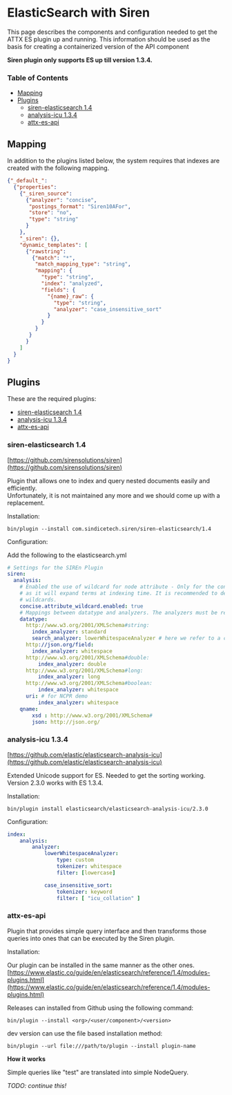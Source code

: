 # ElasticSearch with Siren

This page describes the components and configuration needed to get the ATTX ES plugin up and running. This information should be used as the basis for creating a containerized version of the API component

**Siren plugin only supports ES up till version 1.3.4.**

### Table of Contents

* [Mapping](#mapping)
* [Plugins](#plugins)
  * [siren-elasticsearch 1.4](#siren-elasticsearch-14)
  * [analysis-icu 1.3.4](#analysis-icu-134)
  * [attx-es-api](#attx-es-api)

## Mapping

In addition to the plugins listed below, the system requires that indexes are created with the following mapping.

```json
{"_default_":
  {"properties":
    {"_siren_source":
      {"analyzer": "concise",
       "postings_format": "Siren10AFor",
       "store": "no",
       "type": "string"
      }
    },
    "_siren": {},
    "dynamic_templates": [
      {"rawstring":
        {"match": "*",
         "match_mapping_type": "string",
         "mapping": {
           "type": "string",
           "index": "analyzed",
           "fields": {
             "{name}_raw": {
               "type": "string",
               "analyzer": "case_insensitive_sort"
             }
           }
         }
       }
      }
    ]
  }
}
```

## Plugins

These are the required plugins:

* [siren-elasticsearch 1.4](#siren-elasticsearch-14)
* [analysis-icu 1.3.4](#analysis-icu-134)
* [attx-es-api](#attx-es-api)

### siren-elasticsearch 1.4

[https://github.com/sirensolutions/siren](https://github.com/sirensolutions/siren)

Plugin that allows one to index and query nested documents easily and efficiently.  
Unfortunately, it is not maintained any more and we should come up with a replacement.

Installation:

```shell
bin/plugin --install com.sindicetech.siren/siren-elasticsearch/1.4
```

Configuration:

Add the following to the elasticsearch.yml

```yml
# Settings for the SIREn Plugin
siren:
  analysis:
    # Enabled the use of wildcard for node attribute - Only for the concise mode This will increase the index size,
    # as it will expand terms at indexing time. It is recommended to deactivate it if one does not need attribute
    # wildcards.
    concise.attribute_wildcard.enabled: true
    # Mappings between datatype and analyzers. The analyzers must be referenced by their registered logical name.
    datatype:
      http://www.w3.org/2001/XMLSchema#string:
        index_analyzer: standard
        search_analyzer: lowerWhitespaceAnalyzer # here we refer to a custom analyzer that is below
      http://json.org/field:
        index_analyzer: whitespace
      http://www.w3.org/2001/XMLSchema#double:
          index_analyzer: double
      http://www.w3.org/2001/XMLSchema#long:
          index_analyzer: long
      http://www.w3.org/2001/XMLSchema#boolean:
          index_analyzer: whitespace
      uri: # for NCPR demo
          index_analyzer: whitespace
    qname:
        xsd : http://www.w3.org/2001/XMLSchema#
        json: http://json.org/
```

### analysis-icu 1.3.4

[https://github.com/elastic/elasticsearch-analysis-icu](https://github.com/elastic/elasticsearch-analysis-icu)

Extended Unicode support for ES. Needed to get the sorting working. Version 2.3.0 works with ES 1.3.4.

Installation:

```shell
bin/plugin install elasticsearch/elasticsearch-analysis-icu/2.3.0
```

Configuration:

```yml
index:
    analysis:
        analyzer:
            lowerWhitespaceAnalyzer:
                type: custom
                tokenizer: whitespace
                filter: [lowercase]

            case_insensitive_sort:
                tokenizer: keyword
                filter: [ "icu_collation" ]
```

### attx-es-api

Plugin that provides simple query interface and then transforms those queries into ones that can be executed by the Siren plugin.

Installation:

Our plugin can be installed in the same manner as the other ones. [https://www.elastic.co/guide/en/elasticsearch/reference/1.4/modules-plugins.html](https://www.elastic.co/guide/en/elasticsearch/reference/1.4/modules-plugins.html)

Releases can installed from Github using the following command:

```shell
bin/plugin --install <org>/<user/component>/<version>
```

dev version can use the file based installation method:

```shell
bin/plugin --url file:///path/to/plugin --install plugin-name
```

**How it works**

Simple queries like "test" are translated into simple NodeQuery.

_TODO: continue this!_
